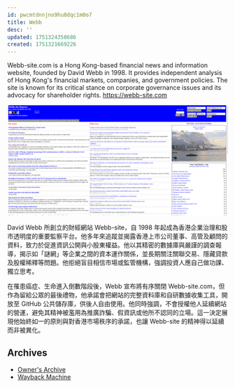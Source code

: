 ```yaml
---
id: pwcmtdnnjno9hu8dqc1m0o7
title: Webb
desc: ''
updated: 1751324358686
created: 1751321669226
---
```

Webb-site.com is a Hong Kong-based financial news and information website, founded by David Webb in 1998. It provides independent analysis of Hong Kong's financial markets, companies, and government policies. The site is known for its critical stance on corporate governance issues and its advocacy for shareholder rights.
https://webb-site.com

[![Webb Site](./assets/webb.png)](https://webb-site.com) 

David Webb 所創立的財經網站 Webb-site，自 1998 年起成為香港企業治理和股市透明度的重要監察平台。他多年來追蹤並揭露香港上市公司董事、高管及顧問的資料，致力於促進資訊公開與小股東權益。他以其精密的數據庫與嚴謹的調查報導，揭示如「謎網」等企業之間的資本運作關係，並長期關注關聯交易、隱藏貸款及股權稀釋等問題。他拒絕盲目相信市場或監管機構，強調投資人應自己做功課、獨立思考。

在罹患癌症、生命進入倒數階段後，Webb 宣布將有序關閉 Webb-site.com，但作為留給公眾的最後禮物，他承諾會把網站的完整資料庫和自研數據收集工具，開放至 GitHub 公共儲存庫，供後人自由使用。他同時強調，不會授權他人延續網站的營運，避免其精神被濫用為推廣詐騙、假資訊或他所不認同的立場。這一決定展現他始終如一的原則與對香港市場秩序的承諾，也讓 Webb-site 的精神得以延續而非被異化。



## Archives
- [Owner's Archive](https://drive.google.com/drive/folders/13mzAvvufXC3QmH8OvMVx2juUi7qdnVLL)
- [Wayback Machine](https://web.archive.org/web/*/https://webb-site.com/)

